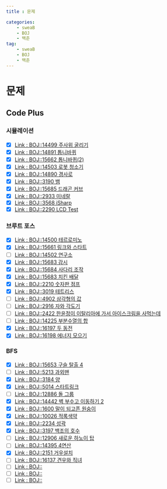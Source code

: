```yaml
---
title : 문제

categories:
    - sweaB
    - BOJ
    - 백준
tag:
    - sweaB
    - BOJ
    - 백준
---
```

# 문제

## Code Plus

### 시뮬레이션

- [x] [Link : BOJ::14499 주사위 굴리기](https://www.acmicpc.net/problem/14499)
- [x] [Link : BOJ::14891 톱니바퀴](https://www.acmicpc.net/problem/14891)
- [x] [Link : BOJ::15662 톱니바퀴(2)](https://www.acmicpc.net/problem/15662)
- [x] [Link : BOJ::14503 로봇 청소기](https://www.acmicpc.net/problem/14503)
- [x] [Link : BOJ::14890 경사로](https://www.acmicpc.net/problem/14890)
- [x] [Link : BOJ::3190 뱀](https://www.acmicpc.net/problem/3190)
- [x] [Link : BOJ::15685 드래곤 커브](https://www.acmicpc.net/problem/15685)
- [x] [Link : BOJ::2933 미네랄](https://www.acmicpc.net/problem/2933)
- [x] [Link : BOJ::3568 iSharp](https://www.acmicpc.net/problem/3568)
- [x] [Link : BOJ::2290 LCD Test](https://www.acmicpc.net/problem/2290)

### 브루트 포스

- [x] [Link : BOJ::14500 테르로미노](https://www.acmicpc.net/problem/14500)
- [x] [Link : BOJ::15661 링크와 스타트](https://www.acmicpc.net/problem/15661)
- [ ] [Link : BOJ::14502 연구소](https://www.acmicpc.net/problem/14502)
- [x] [Link : BOJ::15683 감시](https://www.acmicpc.net/problem/15683)
- [x] [Link : BOJ::15684 사다리 조작](https://www.acmicpc.net/problem/15684)
- [x] [Link : BOJ::15683 치킨 배달](https://www.acmicpc.net/problem/15686)
- [x] [Link : BOJ::2210 숫자판 점프](https://www.acmicpc.net/problem/2210)
- [x] [Link : BOJ::3019 테트리스](https://www.acmicpc.net/problem/3019)
- [ ] [Link : BOJ::4902 삼각형의 값](https://www.acmicpc.net/problem/4902)
- [ ] [Link : BOJ::2916 자와 각도기](https://www.acmicpc.net/problem/2916)
- [ ] [Link : BOJ::2422 한윤정이 이탈리아에 가서 아이스크림을 사먹는데](https://www.acmicpc.net/problem/2422)
- [ ] [Link : BOJ::14225 부분수열의 합](https://www.acmicpc.net/problem/14225)
- [x] [Link : BOJ::16197 두 동전](https://www.acmicpc.net/problem/16197)
- [x] [Link : BOJ::16198 에너지 모으기](https://www.acmicpc.net/problem/16198)

### BFS

- [x] [Link : BOJ::15653 구슬 탈출 4](https://www.acmicpc.net/problem/15653)
- [ ] [Link : BOJ::5213 과외맨](https://www.acmicpc.net/problem/5213)
- [x] [Link : BOJ::3184 양](https://www.acmicpc.net/problem/3184)
- [x] [Link : BOJ::5014 스타트링크](https://www.acmicpc.net/problem/5014)
- [ ] [Link : BOJ::12886 돌 그룹](https://www.acmicpc.net/problem/12886)
- [x] [Link : BOJ::14442 벽 부수고 이동하기 2](https://www.acmicpc.net/problem/14442)
- [x] [Link : BOJ::1600 말이 되고픈 원숭이](https://www.acmicpc.net/problem/1600)
- [x] [Link : BOJ::10026 적록색약](https://www.acmicpc.net/problem/10026)
- [x] [Link : BOJ::2234 성곽](https://www.acmicpc.net/problem/2234)
- [x] [Link : BOJ::3197 백조의 호수](https://www.acmicpc.net/problem/3197)
- [ ] [Link : BOJ::12906 새로운 하노이 탑](https://www.acmicpc.net/problem/12906)
- [ ] [Link : BOJ::14395 4연산](https://www.acmicpc.net/problem/14395)
- [x] [Link : BOJ::2151 거우설치](https://www.acmicpc.net/problem/2151)
- [ ] [Link : BOJ::16137 견우와 직녀](https://www.acmicpc.net/problem/16137)
- [ ] [Link : BOJ::]()
- [ ] [Link : BOJ::]()
- [ ] [Link : BOJ::]()
